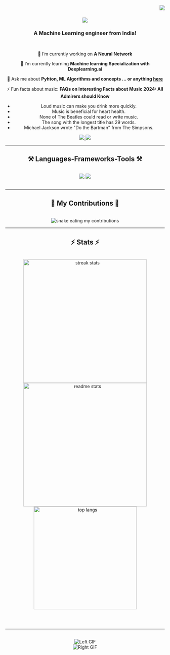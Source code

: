 <img align="right" src="https://visitor-badge.laobi.icu/badge?page_id=Yoyobun1.Yoyobun1" />

<h1 align="center">
    <img src="https://readme-typing-svg.herokuapp.com/?font=Righteous&size=35&center=true&vCenter=true&width=500&height=70&duration=4000&lines=Hi+There!+👋;+I'm+Marc+George!;" />
</h1>

<h3 align="center">A Machine Learning engineer from India!</h3>

<br/>

<div align="center">
 
 🔭 I’m currently working on **A Neural Network**
 
 🌱 I’m currently learning **Machine learning Specialization with Deeplearning.ai**

💬 Ask me about **Pyhton, ML Algorithms and concepts ... or anything [here](https://github.com/Yoyobun1/Yoyobun1/issues)**

⚡ Fun facts about music:
 **FAQs on Interesting Facts about Music 2024: All Admirers should Know**
- Loud music can make you drink more quickly.
- Music is beneficial for heart health.
- None of The Beatles could read or write music.
- The song with the longest title has 29 words.
- Michael Jackson wrote "Do the Bartman" from The Simpsons.

 </div>
 
<div align="center"> 
  <a href="mailto:marcgeorgenow@gmail.com">
    <img src="https://img.shields.io/badge/Gmail-333333?style=for-the-badge&logo=gmail&logoColor=red" />
  </a>
  <a href="https://linkedin.com/in/marc-george-a8b1a5263" target="_blank">
    <img src="https://img.shields.io/badge/LinkedIn-0077B5?style=for-the-badge&logo=linkedin&logoColor=white" target="_blank" />
  </a>
</div>

 <hr/>
 
<h2 align="center">⚒️ Languages-Frameworks-Tools ⚒️</h2>
<br/>
<div align="center">
    <img src="https://skillicons.dev/icons?i=react,html,css,vscode,github,git,tensorflow,pandas" />
    <img src="https://skillicons.dev/icons?i=nodejs,python,javascript,c,java,mysql" /><br>
</div>

<br/>
<hr/>

<div align="center">
  <h2>🐍 My Contributions 🐍</h2>
  <br>
  <img alt="snake eating my contributions" src="https://raw.githubusercontent.com/Yoyobun1/Yoyobun1/output/github-contribution-grid-snake.svg" />

</div>

<hr/>

<h2 align="center">⚡ Stats ⚡</h2>
<br>
<div align=center>
  <img width=390 src="https://github-readme-streak-stats-salesp07.vercel.app/?user=salesp07&count_private=true&theme=react&border_radius=10" alt="streak stats"/>
  <img width=390 src="https://github-readme-stats-salesp07.vercel.app/api?username=salesp07&count_private=true&show_icons=true&theme=react&rank_icon=github&border_radius=10" alt="readme stats" />
  <br/>
  <img width=325 align="center" src="https://github-readme-stats-salesp07.vercel.app/api/top-langs/?username=salesp07&hide=HTML&langs_count=8&layout=compact&theme=react&border_radius=10&size_weight=0.5&count_weight=0.5&exclude_repo=github-readme-stats" alt="top langs" />
</div>

<br/><br/>

<hr/>

<br/>

<div style="display: flex; justify-content: space-between; align-items: flex-start;">
  <div style="flex: 1; text-align: center;">
    <img src="https://i.giphy.com/media/v1.Y2lkPTc5MGI3NjExNTl4Y3dhMHBqOW00dHpycG1lY3ZlN3A5bmZ5YWFlcjMzOTM5dmprMCZlcD12MV9pbnRlcm5hbF9naWZfYnlfaWQmY3Q9Zw/BYgvpiJqjXBFC/giphy.gif" alt="Left GIF" style="max-width: 100%; height: auto;"/>
  </div>
</div>
<div style="display: flex; justify-content: space-between; align-items: flex-start;">
  <div style="flex: 1; text-align: center;">
    <img src="https://github.com/Yoyobun1/Yoyobun1/blob/main/assets/left_gif.gif" alt="Right GIF" style="max-width: 100%; height: auto;"/>
  </div>
</div>

